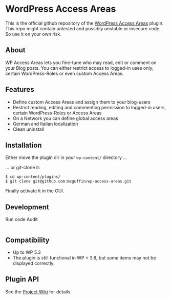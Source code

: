 WordPress Access Areas
======================

This is the official github repository of the [WordPress Access Areas](http://wordpress.org/plugins/wp-access-areas/)
plugin. This repo might contain untested and possibly unstable or insecure code. So use it on your own risk.

About
-----
WP Access Areas lets you fine-tune who may read, edit or comment on your Blog posts.
You can either restrict access to logged-in uses only, certain WordPress-Roles or
even custom Access Areas.

Features
--------
- Define custom Access Areas and assign them to your blog-users
- Restrict reading, editing and commenting permission to logged-in users, certain WordPress-Roles or Access Areas
- On a Network you can define global access areas
- German and Italian localization
- Clean uninstall

Installation
------------
Either move the plugin dir in your `wp-content/` directory ...

... or git-clone it:
```
$ cd wp-content/plugins/
$ git clone git@github.com:mcguffin/wp-access-areas.git
```

Finally activate it in the GUI.

Development
-----------
Run code Audit
```
```

Compatibility
-------------
- Up to WP 5.3
- The plugin is still functional in WP < 3.8, but some items may not be displayed correctly.

Plugin API
----------
See the [Project Wiki](../../wiki/) for details.
